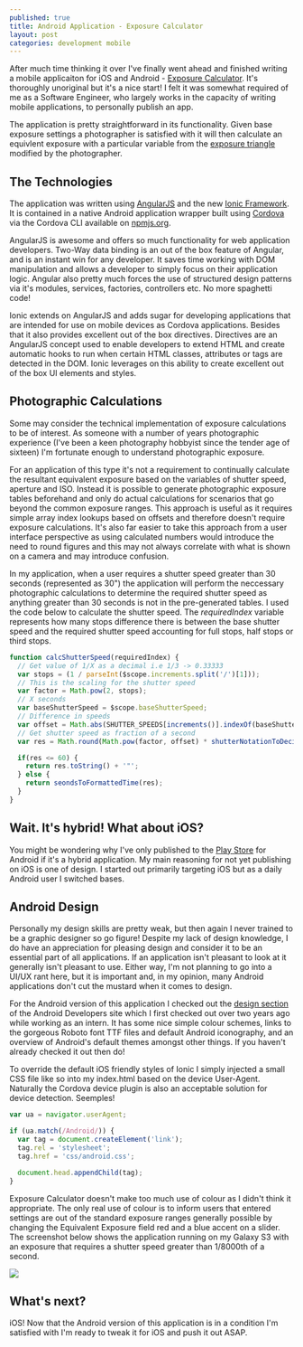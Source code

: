 ```yaml
---
published: true
title: Android Application - Exposure Calculator
layout: post
categories: development mobile
---
```


After much time thinking it over I've finally went ahead and finished writing a mobile applicaiton for iOS and Android - [Exposure Calculator](https://play.google.com/store/apps/details?id=com.evanshortiss.exposurecalculator). It's thoroughly unoriginal but it's a nice start! I felt it was somewhat required of me as a Software Engineer, who largely works in the capacity of writing mobile applications, to personally publish an app.

The application is pretty straightforward in its functionality. Given base exposure settings a photographer is satisfied with it will then calculate an equivlent exposure with a particular variable from the [exposure triangle](https://www.google.ie/#q=exposure+triangle) modified by the photographer.


## The Technologies
The application was written using [AngularJS](https://angularjs.org/) and the new [Ionic Framework](http://ionicframework.com/). It is contained in a native Android application wrapper built using [Cordova](https://cordova.apache.org/) via the Cordova CLI available on [npmjs.org](https://www.npmjs.org/package/cordova).

AngularJS is awesome and offers so much functionality for web application developers. Two-Way data binding is an out of the box feature of Angular, and is an instant win for any developer. It saves time working with DOM manipulation and allows a developer to simply focus on their application logic. Angular also pretty much forces the use of structured design patterns via it's modules, services, factories, controllers etc. No more spaghetti code!

Ionic extends on AngularJS and adds sugar for developing applications that are intended for use on mobile devices as Cordova applications. Besides that it also provides excellent out of the box directives. Directives are an AngularJS concept used to enable developers to extend HTML and create automatic hooks to run when certain HTML classes, attributes or tags are detected in the DOM. Ionic leverages on this ability to create excellent out of the box UI elements and styles.

## Photographic Calculations
Some may consider the technical implementation of exposure calculations to be of interest. As someone with a number of years photographic experience (I've been a keen photography hobbyist since the tender age of sixteen) I'm fortunate enough to understand photographic exposure.

For an application of this type it's not a requirement to continually calculate the resultant equivalent exposure based on the variables of shutter speed, aperture and ISO. Instead it is possible to generate photographic exposure tables beforehand and only do actual calculations for scenarios that go beyond the common exposure ranges. This approach is useful as it requires simple array index lookups based on offsets and therefore doesn't require exposure calculations. It's also far easier to take this approach from a user interface perspective as using calculated numbers would introduce the need to round figures and this may not always correlate with what is shown on a camera and may introduce confusion.

In my application, when a user requires a shutter speed greater than 30 seconds (represented as 30") the application will perform the neccessary photographic calculations to determine the required shutter speed as anything greater than 30 seconds is not in the pre-generated tables. I used the code below to calculate the shutter speed. The *requiredIndex* variable represents how many stops difference there is between the base shutter speed and the required shutter speed accounting for full stops, half stops or third stops.

```javascript
function calcShutterSpeed(requiredIndex) {
  // Get value of 1/X as a decimal i.e 1/3 -> 0.33333
  var stops = (1 / parseInt($scope.increments.split('/')[1]));
  // This is the scaling for the shutter speed
  var factor = Math.pow(2, stops);
  // X seconds
  var baseShutterSpeed = $scope.baseShutterSpeed;
  // Difference in speeds
  var offset = Math.abs(SHUTTER_SPEEDS[increments()].indexOf(baseShutterSpeed) - requiredIndex);
  // Get shutter speed as fraction of a second
  var res = Math.round(Math.pow(factor, offset) * shutterNotationToDecimal(baseShutterSpeed));

  if(res <= 60) {
    return res.toString() + '"';
  } else {
    return seondsToFormattedTime(res);
  }
}
```


## Wait. It's hybrid! What about iOS?
You might be wondering why I've only published to the [Play Store](https://play.google.com/store) for Android if it's a hybrid application. My main reasoning for not yet publishing on iOS is one of design. I started out primarily targeting iOS but as a daily Android user I switched bases.

## Android Design
Personally my design skills are pretty weak, but then again I never trained to be a graphic designer so go figure! Despite my lack of design knowledge, I do have an appreciation for pleasing design and consider it to be an essential part of all applications. If an application isn't pleasant to look at it generally isn't pleasant to use. Either way, I'm not planning to go into a UI/UX rant here, but it is important and, in my opinion, many Android applications don't cut the mustard when it comes to design.

For the Android version of this application I checked out the [design section](https://developer.android.com/design/index.html) of the Android Developers site which I first checked out over two years ago while working as an intern. It has some nice simple colour schemes, links to the gorgeous Roboto font TTF files and default Android iconography, and an overview of Android's default themes amongst other things. If you haven't already checked it out then do!

To override the default iOS friendly styles of Ionic I simply injected a small CSS file like so into my index.html based on the device User-Agent. Naturally the Cordova device plugin is also an acceptable solution for device detection. Seemples!

```javascript
var ua = navigator.userAgent;

if (ua.match(/Android/)) {
  var tag = document.createElement('link');
  tag.rel = 'stylesheet';
  tag.href = 'css/android.css';

  document.head.appendChild(tag);
}
```

Exposure Calculator doesn't make too much use of colour as I didn't think it appropriate. The only real use of colour is to inform users that entered settings are out of the standard exposure ranges generally possible by changing the Equivalent Exposure field red and a blue accent on a slider. The screenshot below shows the application running on my Galaxy S3 with an exposure that requires a shutter speed greater than 1/8000th of a second.

![](https://dl.dropboxusercontent.com/u/4401092/blog/images/2014/May/Screenshot_2014_05_11_16_07_28.png)

## What's next?
iOS! Now that the Android version of this application is in a condition I'm satisfied with I'm ready to tweak it for iOS and push it out ASAP.
